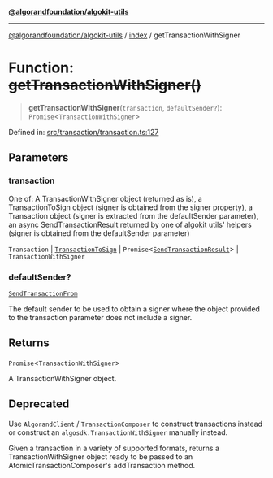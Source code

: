 [**@algorandfoundation/algokit-utils**](../../README.md)

***

[@algorandfoundation/algokit-utils](../../README.md) / [index](../README.md) / getTransactionWithSigner

# Function: ~~getTransactionWithSigner()~~

> **getTransactionWithSigner**(`transaction`, `defaultSender?`): `Promise`\<`TransactionWithSigner`\>

Defined in: [src/transaction/transaction.ts:127](https://github.com/algorandfoundation/algokit-utils-ts/blob/main/src/transaction/transaction.ts#L127)

## Parameters

### transaction

One of: A TransactionWithSigner object (returned as is), a TransactionToSign object (signer is obtained from the
signer property), a Transaction object (signer is extracted from the defaultSender parameter), an async SendTransactionResult returned by
one of algokit utils' helpers (signer is obtained from the defaultSender parameter)

`Transaction` | [`TransactionToSign`](../../types/transaction/interfaces/TransactionToSign.md) | `Promise`\<[`SendTransactionResult`](../../types/transaction/interfaces/SendTransactionResult.md)\> | `TransactionWithSigner`

### defaultSender?

[`SendTransactionFrom`](../../types/transaction/type-aliases/SendTransactionFrom.md)

The default sender to be used to obtain a signer where the object provided to the transaction parameter does not
include a signer.

## Returns

`Promise`\<`TransactionWithSigner`\>

A TransactionWithSigner object.

## Deprecated

Use `AlgorandClient` / `TransactionComposer` to construct transactions instead or
construct an `algosdk.TransactionWithSigner` manually instead.

Given a transaction in a variety of supported formats, returns a TransactionWithSigner object ready to be passed to an
AtomicTransactionComposer's addTransaction method.
